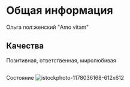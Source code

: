 # Общая информация
Ольга 
пол:женский 
"Amo vitam"
## Качества
Позитивная, ответственная, миролюбивая
##
Состояние
![istockphoto-1178036168-612x612](https://github.com/OlyaOzhigova/profile/assets/155555390/01dd2a9e-288c-46ab-84af-e11283ab51c3)

